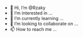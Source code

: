 - 👋 Hi, I’m @Rzaky
- 👀 I’m interested in ...
- 🌱 I’m currently learning ...
- 💞️ I’m looking to collaborate on ...
- 📫 How to reach me ...

<!---
Rzaky/Rzaky is a ✨ special ✨ repository because its `README.md` (this file) appears on your GitHub profile.
You can click the Preview link to take a look at your changes.
--->
